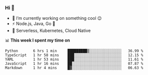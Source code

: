 ### Hi 👋

<!--
**nodejh/nodejh** is a ✨ _special_ ✨ repository because its `README.md` (this file) appears on your GitHub profile.

Here are some ideas to get you started:

- 🔭 I’m currently working on ...
- 🌱 I’m currently learning ...
- 👯 I’m looking to collaborate on ...
- 🤔 I’m looking for help with ...
- 💬 Ask me about ...
- 📫 How to reach me: ...
- 😄 Pronouns: ...
- ⚡ Fun fact: ...
-->

- 🔭 I’m currently working on something cool :wink:
- ⚡ Node.js, Java, Go :thought_balloon:
- 🤖 Serverless, Kubernetes, Cloud Native

📊 **This week I spent my time on**

<!--START_SECTION:waka-->
```text
Python       6 hrs 1 min     █████████▒░░░░░░░░░░░░░░░   36.99 % 
TypeScript   1 hr 58 mins    ███░░░░░░░░░░░░░░░░░░░░░░   12.15 % 
YAML         1 hr 53 mins    ███░░░░░░░░░░░░░░░░░░░░░░   11.61 % 
JavaScript   1 hr 16 mins    ██░░░░░░░░░░░░░░░░░░░░░░░   07.87 % 
Markdown     1 hr 4 mins     █▓░░░░░░░░░░░░░░░░░░░░░░░   06.63 % 
```
<!--END_SECTION:waka-->


<!--
:traffic_light: **Visitors**

![visitors](https://visitor-badge.glitch.me/badge?page_id=nodejh.nodejh)
-->
